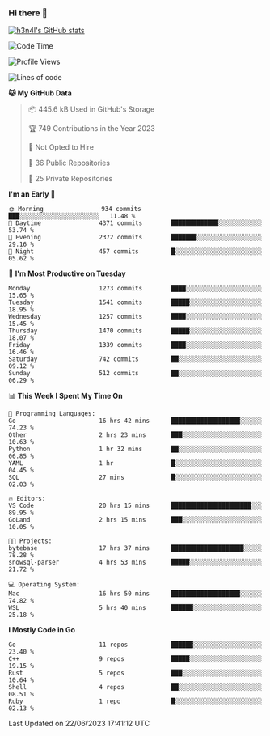 ### Hi there 👋

[![h3n4l's GitHub stats](https://github-readme-stats.vercel.app/api?username=h3n4l&count_private=true&show_icons=true&theme=radical)](https://github.com/h3n4l/github-readme-stats)

<!--START_SECTION:waka-->
![Code Time](http://img.shields.io/badge/Code%20Time-1%2C342%20hrs%2030%20mins-blue)

![Profile Views](http://img.shields.io/badge/Profile%20Views-1-blue)

![Lines of code](https://img.shields.io/badge/From%20Hello%20World%20I%27ve%20Written-3.5%20million%20lines%20of%20code-blue)

**🐱 My GitHub Data** 

> 📦 445.6 kB Used in GitHub's Storage 
 > 
> 🏆 749 Contributions in the Year 2023
 > 
> 🚫 Not Opted to Hire
 > 
> 📜 36 Public Repositories 
 > 
> 🔑 25 Private Repositories 
 > 
**I'm an Early 🐤** 

```text
🌞 Morning                934 commits         ███░░░░░░░░░░░░░░░░░░░░░░   11.48 % 
🌆 Daytime                4371 commits        █████████████░░░░░░░░░░░░   53.74 % 
🌃 Evening                2372 commits        ███████░░░░░░░░░░░░░░░░░░   29.16 % 
🌙 Night                  457 commits         █░░░░░░░░░░░░░░░░░░░░░░░░   05.62 % 
```
📅 **I'm Most Productive on Tuesday** 

```text
Monday                   1273 commits        ████░░░░░░░░░░░░░░░░░░░░░   15.65 % 
Tuesday                  1541 commits        █████░░░░░░░░░░░░░░░░░░░░   18.95 % 
Wednesday                1257 commits        ████░░░░░░░░░░░░░░░░░░░░░   15.45 % 
Thursday                 1470 commits        █████░░░░░░░░░░░░░░░░░░░░   18.07 % 
Friday                   1339 commits        ████░░░░░░░░░░░░░░░░░░░░░   16.46 % 
Saturday                 742 commits         ██░░░░░░░░░░░░░░░░░░░░░░░   09.12 % 
Sunday                   512 commits         ██░░░░░░░░░░░░░░░░░░░░░░░   06.29 % 
```


📊 **This Week I Spent My Time On** 

```text
💬 Programming Languages: 
Go                       16 hrs 42 mins      ███████████████████░░░░░░   74.23 % 
Other                    2 hrs 23 mins       ███░░░░░░░░░░░░░░░░░░░░░░   10.63 % 
Python                   1 hr 32 mins        ██░░░░░░░░░░░░░░░░░░░░░░░   06.85 % 
YAML                     1 hr                █░░░░░░░░░░░░░░░░░░░░░░░░   04.45 % 
SQL                      27 mins             █░░░░░░░░░░░░░░░░░░░░░░░░   02.03 % 

🔥 Editors: 
VS Code                  20 hrs 15 mins      ██████████████████████░░░   89.95 % 
GoLand                   2 hrs 15 mins       ███░░░░░░░░░░░░░░░░░░░░░░   10.05 % 

🐱‍💻 Projects: 
bytebase                 17 hrs 37 mins      ████████████████████░░░░░   78.28 % 
snowsql-parser           4 hrs 53 mins       █████░░░░░░░░░░░░░░░░░░░░   21.72 % 

💻 Operating System: 
Mac                      16 hrs 50 mins      ███████████████████░░░░░░   74.82 % 
WSL                      5 hrs 40 mins       ██████░░░░░░░░░░░░░░░░░░░   25.18 % 
```

**I Mostly Code in Go** 

```text
Go                       11 repos            ██████░░░░░░░░░░░░░░░░░░░   23.40 % 
C++                      9 repos             █████░░░░░░░░░░░░░░░░░░░░   19.15 % 
Rust                     5 repos             ███░░░░░░░░░░░░░░░░░░░░░░   10.64 % 
Shell                    4 repos             ██░░░░░░░░░░░░░░░░░░░░░░░   08.51 % 
Ruby                     1 repo              █░░░░░░░░░░░░░░░░░░░░░░░░   02.13 % 
```




 Last Updated on 22/06/2023 17:41:12 UTC
<!--END_SECTION:waka-->


